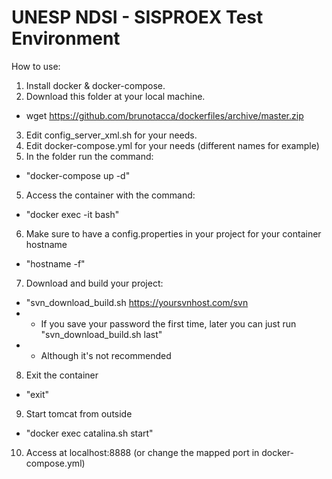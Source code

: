 # UNESP NDSI - SISPROEX Test Environment

How to use:
1) Install docker & docker-compose.
2) Download this folder at your local machine.
- wget https://github.com/brunotacca/dockerfiles/archive/master.zip
3) Edit config_server_xml.sh for your needs.
4) Edit docker-compose.yml for your needs (different names for example)
4) In the folder run the command:
- "docker-compose up -d"
5) Access the container with the command:
- "docker exec -it <container-name> bash"
6) Make sure to have a config.properties in your project for your container hostname
- "hostname -f"
7) Download and build your project:
- "svn_download_build.sh https://yoursvnhost.com/svn
- - If you save your password the first time, later you can just run "svn_download_build.sh last"
- - Although it's not recommended
8) Exit the container
- "exit"
9) Start tomcat from outside
- "docker exec <container-name> catalina.sh start"
10) Access at localhost:8888 (or change the mapped port in docker-compose.yml)